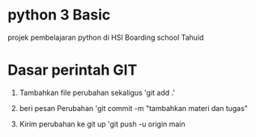 # python 3 Basic

projek pembelajaran python di HSI Boarding school Tahuid

# Dasar perintah GIT
1. Tambahkan file perubahan sekaligus
'git add .'

2. beri pesan Perubahan
'git commit -m "tambahkan materi dan tugas"

3. Kirim perubahan ke git up
'git push -u origin main
